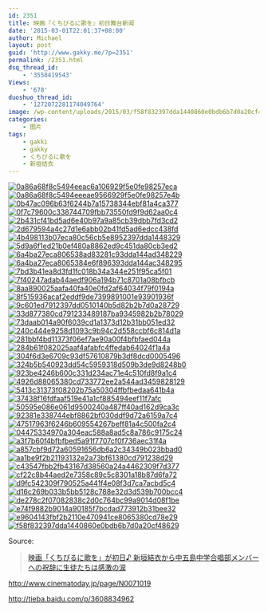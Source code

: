 ```yaml
---
id: 2351
title: 映画『くちびるに歌を』初日舞台新闻
date: '2015-03-01T22:01:37+08:00'
author: Michael
layout: post
guid: 'http://www.gakky.me/?p=2351'
permalink: /2351.html
dsq_thread_id:
    - '3558419543'
Views:
    - '678'
duoshuo_thread_id:
    - '1272072281174049764'
image: /wp-content/uploads/2015/03/f58f832397dda1440860e0bdb6b7d0a20cf48629.jpg
categories:
    - 图片
tags:
    - gakki
    - gakky
    - くちびるに歌を
    - 新垣结衣
---
```


[![0a86a68f8c5494eeac6a106929f5e0fe98257eca](http://www.yui-aragaki.org/wp-content/uploads/2015/03/0a86a68f8c5494eeac6a106929f5e0fe98257eca.jpg)](http://www.yui-aragaki.org/wp-content/uploads/2015/03/0a86a68f8c5494eeac6a106929f5e0fe98257eca.jpg "0a86a68f8c5494eeac6a106929f5e0fe98257eca") [![0a86a68f8c5494eeeae9566929f5e0fe98257e4b](http://www.yui-aragaki.org/wp-content/uploads/2015/03/0a86a68f8c5494eeeae9566929f5e0fe98257e4b.jpg)](http://www.yui-aragaki.org/wp-content/uploads/2015/03/0a86a68f8c5494eeeae9566929f5e0fe98257e4b.jpg "0a86a68f8c5494eeeae9566929f5e0fe98257e4b") [![0b47ac096b63f6244b7a15738344ebf81a4ca377](http://www.yui-aragaki.org/wp-content/uploads/2015/03/0b47ac096b63f6244b7a15738344ebf81a4ca377.jpg)](http://www.yui-aragaki.org/wp-content/uploads/2015/03/0b47ac096b63f6244b7a15738344ebf81a4ca377.jpg "0b47ac096b63f6244b7a15738344ebf81a4ca377") [![0f7c79600c338744709fbb73550fd9f9d62aa0c4](http://www.yui-aragaki.org/wp-content/uploads/2015/03/0f7c79600c338744709fbb73550fd9f9d62aa0c4.jpg)](http://www.yui-aragaki.org/wp-content/uploads/2015/03/0f7c79600c338744709fbb73550fd9f9d62aa0c4.jpg "0f7c79600c338744709fbb73550fd9f9d62aa0c4") [![2b431cf41bd5ad6e40b97a9a85cb39dbb7fd3cd2](http://www.yui-aragaki.org/wp-content/uploads/2015/03/2b431cf41bd5ad6e40b97a9a85cb39dbb7fd3cd2.jpg)](http://www.yui-aragaki.org/wp-content/uploads/2015/03/2b431cf41bd5ad6e40b97a9a85cb39dbb7fd3cd2.jpg "2b431cf41bd5ad6e40b97a9a85cb39dbb7fd3cd2") [![2d679594a4c27d1e6abb02b41fd5ad6edcc438fd](http://www.yui-aragaki.org/wp-content/uploads/2015/03/2d679594a4c27d1e6abb02b41fd5ad6edcc438fd.jpg)](http://www.yui-aragaki.org/wp-content/uploads/2015/03/2d679594a4c27d1e6abb02b41fd5ad6edcc438fd.jpg "2d679594a4c27d1e6abb02b41fd5ad6edcc438fd") [![4b498113b07eca80c56cb5e8952397dda1448329](http://www.yui-aragaki.org/wp-content/uploads/2015/03/4b498113b07eca80c56cb5e8952397dda1448329.jpg)](http://www.yui-aragaki.org/wp-content/uploads/2015/03/4b498113b07eca80c56cb5e8952397dda1448329.jpg "4b498113b07eca80c56cb5e8952397dda1448329") [![5d9a6f1ed21b0ef480a8862ed9c451da80cb3ed2](http://www.yui-aragaki.org/wp-content/uploads/2015/03/5d9a6f1ed21b0ef480a8862ed9c451da80cb3ed2.jpg)](http://www.yui-aragaki.org/wp-content/uploads/2015/03/5d9a6f1ed21b0ef480a8862ed9c451da80cb3ed2.jpg "5d9a6f1ed21b0ef480a8862ed9c451da80cb3ed2") [![6a4ba27eca806538ad83281c93dda144ad348229](http://www.yui-aragaki.org/wp-content/uploads/2015/03/6a4ba27eca806538ad83281c93dda144ad348229.jpg)](http://www.yui-aragaki.org/wp-content/uploads/2015/03/6a4ba27eca806538ad83281c93dda144ad348229.jpg "6a4ba27eca806538ad83281c93dda144ad348229") [![6a4ba27eca8065384e6f896393dda144ac348295](http://www.yui-aragaki.org/wp-content/uploads/2015/03/6a4ba27eca8065384e6f896393dda144ac348295.jpg)](http://www.yui-aragaki.org/wp-content/uploads/2015/03/6a4ba27eca8065384e6f896393dda144ac348295.jpg "6a4ba27eca8065384e6f896393dda144ac348295") [![7bd3b41ea8d3fd1fc018b34a344e251f95ca5f01](http://www.yui-aragaki.org/wp-content/uploads/2015/03/7bd3b41ea8d3fd1fc018b34a344e251f95ca5f01.jpg)](http://www.yui-aragaki.org/wp-content/uploads/2015/03/7bd3b41ea8d3fd1fc018b34a344e251f95ca5f01.jpg "7bd3b41ea8d3fd1fc018b34a344e251f95ca5f01") [![7f40247adab44aedf906a194b71c8701a08bfbcb](http://www.yui-aragaki.org/wp-content/uploads/2015/03/7f40247adab44aedf906a194b71c8701a08bfbcb.jpg)](http://www.yui-aragaki.org/wp-content/uploads/2015/03/7f40247adab44aedf906a194b71c8701a08bfbcb.jpg "7f40247adab44aedf906a194b71c8701a08bfbcb") [![8aa890025aafa40fa40e0fd2af64034f79f0194a](http://www.yui-aragaki.org/wp-content/uploads/2015/03/8aa890025aafa40fa40e0fd2af64034f79f0194a.jpg)](http://www.yui-aragaki.org/wp-content/uploads/2015/03/8aa890025aafa40fa40e0fd2af64034f79f0194a.jpg "8aa890025aafa40fa40e0fd2af64034f79f0194a") [![8f515936acaf2eddf9de7399891001e93901936f](http://www.yui-aragaki.org/wp-content/uploads/2015/03/8f515936acaf2eddf9de7399891001e93901936f.jpg)](http://www.yui-aragaki.org/wp-content/uploads/2015/03/8f515936acaf2eddf9de7399891001e93901936f.jpg "8f515936acaf2eddf9de7399891001e93901936f") [![9c601ed7912397dd0510140b5d82b2b7d0a28729](http://www.yui-aragaki.org/wp-content/uploads/2015/03/9c601ed7912397dd0510140b5d82b2b7d0a28729.jpg)](http://www.yui-aragaki.org/wp-content/uploads/2015/03/9c601ed7912397dd0510140b5d82b2b7d0a28729.jpg "9c601ed7912397dd0510140b5d82b2b7d0a28729") [![33d877380cd791233489187ba9345982b2b78029](http://www.yui-aragaki.org/wp-content/uploads/2015/03/33d877380cd791233489187ba9345982b2b78029.jpg)](http://www.yui-aragaki.org/wp-content/uploads/2015/03/33d877380cd791233489187ba9345982b2b78029.jpg "33d877380cd791233489187ba9345982b2b78029") [![73daab014a90f6039cd1a1373d12b31bb051ed32](http://www.yui-aragaki.org/wp-content/uploads/2015/03/73daab014a90f6039cd1a1373d12b31bb051ed32.jpg)](http://www.yui-aragaki.org/wp-content/uploads/2015/03/73daab014a90f6039cd1a1373d12b31bb051ed32.jpg "73daab014a90f6039cd1a1373d12b31bb051ed32") [![240c444e9258d1093c9b94c2d558ccbf6c814d1a](http://www.yui-aragaki.org/wp-content/uploads/2015/03/240c444e9258d1093c9b94c2d558ccbf6c814d1a.jpg)](http://www.yui-aragaki.org/wp-content/uploads/2015/03/240c444e9258d1093c9b94c2d558ccbf6c814d1a.jpg "240c444e9258d1093c9b94c2d558ccbf6c814d1a") [![281bbf4bd11373f06ef7ae90a00f4bfbfaed044a](http://www.yui-aragaki.org/wp-content/uploads/2015/03/281bbf4bd11373f06ef7ae90a00f4bfbfaed044a.jpg)](http://www.yui-aragaki.org/wp-content/uploads/2015/03/281bbf4bd11373f06ef7ae90a00f4bfbfaed044a.jpg "281bbf4bd11373f06ef7ae90a00f4bfbfaed044a") [![284b61f082025aaf4afabfc4ffedab64024f1a4a](http://www.yui-aragaki.org/wp-content/uploads/2015/03/284b61f082025aaf4afabfc4ffedab64024f1a4a.jpg)](http://www.yui-aragaki.org/wp-content/uploads/2015/03/284b61f082025aaf4afabfc4ffedab64024f1a4a.jpg "284b61f082025aaf4afabfc4ffedab64024f1a4a") [![304f6d3e6709c93df57610879b3df8dcd0005496](http://www.yui-aragaki.org/wp-content/uploads/2015/03/304f6d3e6709c93df57610879b3df8dcd0005496.jpg)](http://www.yui-aragaki.org/wp-content/uploads/2015/03/304f6d3e6709c93df57610879b3df8dcd0005496.jpg "304f6d3e6709c93df57610879b3df8dcd0005496") [![324b5b540923dd54c5959318d509b3de9d8248b0](http://www.yui-aragaki.org/wp-content/uploads/2015/03/324b5b540923dd54c5959318d509b3de9d8248b0.jpg)](http://www.yui-aragaki.org/wp-content/uploads/2015/03/324b5b540923dd54c5959318d509b3de9d8248b0.jpg "324b5b540923dd54c5959318d509b3de9d8248b0") [![923be4246b600c331d234ac71e4c510fd8f9a1c4](http://www.yui-aragaki.org/wp-content/uploads/2015/03/923be4246b600c331d234ac71e4c510fd8f9a1c4.jpg)](http://www.yui-aragaki.org/wp-content/uploads/2015/03/923be4246b600c331d234ac71e4c510fd8f9a1c4.jpg "923be4246b600c331d234ac71e4c510fd8f9a1c4") [![4926d88065380cd733772ee2a544ad3459828129](http://www.yui-aragaki.org/wp-content/uploads/2015/03/4926d88065380cd733772ee2a544ad3459828129.jpg)](http://www.yui-aragaki.org/wp-content/uploads/2015/03/4926d88065380cd733772ee2a544ad3459828129.jpg "4926d88065380cd733772ee2a544ad3459828129") [![5413c31373f08202b75a50304ffbfbedaa641b4a](http://www.yui-aragaki.org/wp-content/uploads/2015/03/5413c31373f08202b75a50304ffbfbedaa641b4a.jpg)](http://www.yui-aragaki.org/wp-content/uploads/2015/03/5413c31373f08202b75a50304ffbfbedaa641b4a.jpg "5413c31373f08202b75a50304ffbfbedaa641b4a") [![37438f16fdfaaf519e41a1cf885494eef11f7afc](http://www.yui-aragaki.org/wp-content/uploads/2015/03/37438f16fdfaaf519e41a1cf885494eef11f7afc.jpg)](http://www.yui-aragaki.org/wp-content/uploads/2015/03/37438f16fdfaaf519e41a1cf885494eef11f7afc.jpg "37438f16fdfaaf519e41a1cf885494eef11f7afc") [![50595e086e061d9500240a487ff40ad162d9ca3c](http://www.yui-aragaki.org/wp-content/uploads/2015/03/50595e086e061d9500240a487ff40ad162d9ca3c.jpg)](http://www.yui-aragaki.org/wp-content/uploads/2015/03/50595e086e061d9500240a487ff40ad162d9ca3c.jpg "50595e086e061d9500240a487ff40ad162d9ca3c") [![92381e338744ebf8862bf030ddf9d72a6159a7c4](http://www.yui-aragaki.org/wp-content/uploads/2015/03/92381e338744ebf8862bf030ddf9d72a6159a7c4.jpg)](http://www.yui-aragaki.org/wp-content/uploads/2015/03/92381e338744ebf8862bf030ddf9d72a6159a7c4.jpg "92381e338744ebf8862bf030ddf9d72a6159a7c4") [![47517963f6246b609554267beff81a4c500fa2c4](http://www.yui-aragaki.org/wp-content/uploads/2015/03/47517963f6246b609554267beff81a4c500fa2c4.jpg)](http://www.yui-aragaki.org/wp-content/uploads/2015/03/47517963f6246b609554267beff81a4c500fa2c4.jpg "47517963f6246b609554267beff81a4c500fa2c4") [![04475334970a304eac588a8ad5c8a786c9175c24](http://www.yui-aragaki.org/wp-content/uploads/2015/03/04475334970a304eac588a8ad5c8a786c9175c24.jpg)](http://www.yui-aragaki.org/wp-content/uploads/2015/03/04475334970a304eac588a8ad5c8a786c9175c24.jpg "04475334970a304eac588a8ad5c8a786c9175c24") [![a3f7b60f4bfbfbed5a91f7707cf0f736aec31f4a](http://www.yui-aragaki.org/wp-content/uploads/2015/03/a3f7b60f4bfbfbed5a91f7707cf0f736aec31f4a.jpg)](http://www.yui-aragaki.org/wp-content/uploads/2015/03/a3f7b60f4bfbfbed5a91f7707cf0f736aec31f4a.jpg "a3f7b60f4bfbfbed5a91f7707cf0f736aec31f4a") [![a857cbf9d72a60591656db6a2c34349b023bbad0](http://www.yui-aragaki.org/wp-content/uploads/2015/03/a857cbf9d72a60591656db6a2c34349b023bbad0.jpg)](http://www.yui-aragaki.org/wp-content/uploads/2015/03/a857cbf9d72a60591656db6a2c34349b023bbad0.jpg "a857cbf9d72a60591656db6a2c34349b023bbad0") [![aa1be9f2b21193132e2a73bf61380cd791238d29](http://www.yui-aragaki.org/wp-content/uploads/2015/03/aa1be9f2b21193132e2a73bf61380cd791238d29.jpg)](http://www.yui-aragaki.org/wp-content/uploads/2015/03/aa1be9f2b21193132e2a73bf61380cd791238d29.jpg "aa1be9f2b21193132e2a73bf61380cd791238d29") [![c43547fbb2fb43167d38560a24a4462309f7d377](http://www.yui-aragaki.org/wp-content/uploads/2015/03/c43547fbb2fb43167d38560a24a4462309f7d377.jpg)](http://www.yui-aragaki.org/wp-content/uploads/2015/03/c43547fbb2fb43167d38560a24a4462309f7d377.jpg "c43547fbb2fb43167d38560a24a4462309f7d377") [![cf22c8b44aed2e7358c89c5c8301a18b87d6fa72](http://www.yui-aragaki.org/wp-content/uploads/2015/03/cf22c8b44aed2e7358c89c5c8301a18b87d6fa72.jpg)](http://www.yui-aragaki.org/wp-content/uploads/2015/03/cf22c8b44aed2e7358c89c5c8301a18b87d6fa72.jpg "cf22c8b44aed2e7358c89c5c8301a18b87d6fa72") [![d9fc542309f790525a441f4e08f3d7ca7acbd5c4](http://www.yui-aragaki.org/wp-content/uploads/2015/03/d9fc542309f790525a441f4e08f3d7ca7acbd5c4.jpg)](http://www.yui-aragaki.org/wp-content/uploads/2015/03/d9fc542309f790525a441f4e08f3d7ca7acbd5c4.jpg "d9fc542309f790525a441f4e08f3d7ca7acbd5c4") [![d16c269b033b5bb5128c788e32d3d539b700bcc4](http://www.yui-aragaki.org/wp-content/uploads/2015/03/d16c269b033b5bb5128c788e32d3d539b700bcc4.jpg)](http://www.yui-aragaki.org/wp-content/uploads/2015/03/d16c269b033b5bb5128c788e32d3d539b700bcc4.jpg "d16c269b033b5bb5128c788e32d3d539b700bcc4") [![de278c2f07082838c2d0c764bc99a9014d08f1be](http://www.yui-aragaki.org/wp-content/uploads/2015/03/de278c2f07082838c2d0c764bc99a9014d08f1be.jpg)](http://www.yui-aragaki.org/wp-content/uploads/2015/03/de278c2f07082838c2d0c764bc99a9014d08f1be.jpg "de278c2f07082838c2d0c764bc99a9014d08f1be") [![e74f9882b9014a90185f7bcdad773912b31bee32](http://www.yui-aragaki.org/wp-content/uploads/2015/03/e74f9882b9014a90185f7bcdad773912b31bee32.jpg)](http://www.yui-aragaki.org/wp-content/uploads/2015/03/e74f9882b9014a90185f7bcdad773912b31bee32.jpg "e74f9882b9014a90185f7bcdad773912b31bee32") [![e9604143fbf2b2110e470941ce8065380cd78e29](http://www.yui-aragaki.org/wp-content/uploads/2015/03/e9604143fbf2b2110e470941ce8065380cd78e29.jpg)](http://www.yui-aragaki.org/wp-content/uploads/2015/03/e9604143fbf2b2110e470941ce8065380cd78e29.jpg "e9604143fbf2b2110e470941ce8065380cd78e29") [![f58f832397dda1440860e0bdb6b7d0a20cf48629](http://www.yui-aragaki.org/wp-content/uploads/2015/03/f58f832397dda1440860e0bdb6b7d0a20cf48629.jpg)](http://www.yui-aragaki.org/wp-content/uploads/2015/03/f58f832397dda1440860e0bdb6b7d0a20cf48629.jpg "f58f832397dda1440860e0bdb6b7d0a20cf48629")

Source:

> [映画「くちびるに歌を」が初日♪ 新垣結衣から中五島中学合唱部メンバーへの祝辞に生徒たちは感激の涙](https://www.girlsnews.tv/actress/206926)

<iframe class="wp-embedded-content" data-secret="4yfIsBFj1i" frameborder="0" height="338" marginheight="0" marginwidth="0" sandbox="allow-scripts" scrolling="no" security="restricted" src="https://www.girlsnews.tv/actress/206926/embed#?secret=SgIZb6aaGZ#?secret=4yfIsBFj1i" style="position: absolute; clip: rect(1px, 1px, 1px, 1px);" title="“映画「くちびるに歌を」が初日♪ 新垣結衣から中五島中学合唱部メンバーへの祝辞に生徒たちは感激の涙” — GirlsNews" width="600"></iframe>

http://www.cinematoday.jp/page/N0071019

http://tieba.baidu.com/p/3608834962
